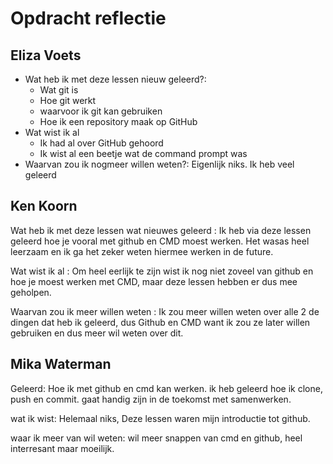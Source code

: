 # Opdracht reflectie

## Eliza Voets

* Wat heb ik met deze lessen nieuw geleerd?:
  * Wat git is
  * Hoe git werkt
  * waarvoor ik git kan gebruiken
  * Hoe ik een repository maak op GitHub
* Wat wist ik al
  * Ik had al over GitHub gehoord
  * Ik wist al een beetje wat de command prompt was
* Waarvan zou ik nogmeer willen weten?:
  Eigenlijk niks. Ik heb veel geleerd

## Ken Koorn

Wat heb ik met deze lessen wat nieuwes geleerd : Ik heb via deze lessen geleerd hoe je vooral met github en CMD moest werken. Het wasas heel leerzaam en ik ga het zeker weten hiermee werken in de future.

Wat wist ik al : Om heel eerlijk te zijn wist ik nog niet zoveel van github en hoe je moest werken met CMD, maar deze lessen hebben er dus mee geholpen.

Waarvan zou ik meer willen weten : Ik zou meer willen weten over alle 2 de dingen dat heb ik geleerd, dus Github en CMD want ik zou ze later willen gebruiken en dus meer wil weten over dit.

## Mika Waterman

Geleerd:
Hoe ik met github en cmd kan werken. ik heb geleerd hoe ik clone, push en commit.  gaat handig zijn in de toekomst met samenwerken.


wat ik wist:
Helemaal niks, Deze lessen waren mijn introductie tot github. 


waar ik meer van wil weten:
wil meer snappen van cmd en github, heel interresant maar moeilijk. 